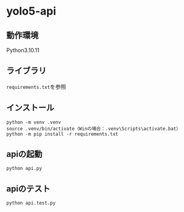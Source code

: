# yolo5-api

## 動作環境
Python3.10.11

## ライブラリ
`requirements.txt`を参照

## インストール
```
python -m venv .venv
source .venv/bin/activate（Winの場合：.venv\Scripts\activate.bat）
python -m pip install -r requirements.txt
```

## apiの起動
```
python api.py
```

## apiのテスト
```
python api.test.py
```
